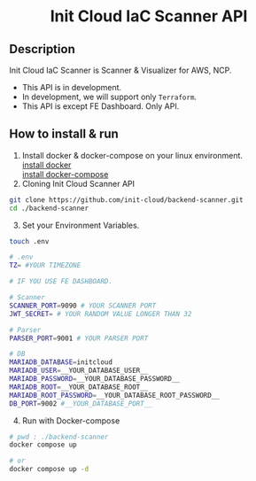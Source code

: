 <div align="center">    
 
# Init Cloud IaC Scanner API

</div>
 
## Description   
Init Cloud IaC Scanner is Scanner & Visualizer for AWS, NCP.
* This API is in development.
* In development, we will support only `Terraform`.
* This API is except FE Dashboard. Only API.


## How to install & run
1. Install docker & docker-compose on your linux environment.  
    [install docker](https://docs.docker.com/engine/install/ubuntu/)  
    [install docker-compose](https://docs.docker.com/compose/install/linux/)
2. Cloning Init Cloud Scanner API
```bash
git clone https://github.com/init-cloud/backend-scanner.git
cd ./backend-scanner
```  
3. Set your Environment Variables. 
```bash
touch .env
```
```bash
# .env
TZ= #YOUR TIMEZONE

# IF YOU USE FE DASHBOARD.

# Scanner
SCANNER_PORT=9090 # YOUR SCANNER PORT
JWT_SECRET= # YOUR RANDOM VALUE LONGER THAN 32

# Parser
PARSER_PORT=9001 # YOUR PARSER PORT

# DB
MARIADB_DATABASE=initcloud
MARIADB_USER=__YOUR_DATABASE_USER__
MARIADB_PASSWORD=__YOUR_DATABASE_PASSWORD__
MARIADB_ROOT=__YOUR_DATABASE_ROOT__
MARIADB_ROOT_PASSWORD=__YOUR_DATABASE_ROOT_PASSWORD__
DB_PORT=9002 #__YOUR_DATABASE_PORT__ 

```   
4. Run with Docker-compose
```bash
# pwd : ./backend-scanner
docker compose up

# or
docker compose up -d
```
